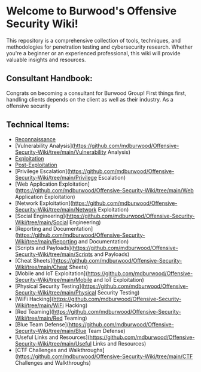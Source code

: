 # Welcome to Burwood's Offensive Security Wiki! 

This repository is a comprehensive collection of tools, techniques, and methodologies for penetration testing and cybersecurity research. Whether you're a beginner or an experienced professional, this wiki will provide valuable insights and resources.

## Consultant Handbook: 
Congrats on becoming a consultant for Burwood Group! First things first, handling clients depends on the client as well as their industry. As a offensive security 

## Technical Items:
- [Reconnaissance](https://github.com/mdburwood/Offensive-Security-Wiki/tree/main/Reconnaissance)
- [Vulnerability Analysis](https://github.com/mdburwood/Offensive-Security-Wiki/tree/main/Vulnerability Analysis)
- [Exploitation](https://github.com/mdburwood/Offensive-Security-Wiki/tree/main/Exploitation)
- [Post-Exploitation](https://github.com/mdburwood/Offensive-Security-Wiki/tree/main/Post-Exploitation)
- [Privilege Escalation](https://github.com/mdburwood/Offensive-Security-Wiki/tree/main/Privilege Escalation)
- [Web Application Exploitation](https://github.com/mdburwood/Offensive-Security-Wiki/tree/main/Web Application Exploitation)
- [Network Exploitation](https://github.com/mdburwood/Offensive-Security-Wiki/tree/main/Network Exploitation)
- [Social Engineering](https://github.com/mdburwood/Offensive-Security-Wiki/tree/main/Social Engineering)
- [Reporting and Documentation](https://github.com/mdburwood/Offensive-Security-Wiki/tree/main/Reporting and Documentation)
- [Scripts and Payloads](https://github.com/mdburwood/Offensive-Security-Wiki/tree/main/Scripts and Payloads)
- [Cheat Sheets](https://github.com/mdburwood/Offensive-Security-Wiki/tree/main/Cheat Sheets)
- [Mobile and IoT Exploitation](https://github.com/mdburwood/Offensive-Security-Wiki/tree/main/Mobile and IoT Exploitation)
- [Physical Security Testing](https://github.com/mdburwood/Offensive-Security-Wiki/tree/main/Physical Security Testing)
- [WiFi Hacking](https://github.com/mdburwood/Offensive-Security-Wiki/tree/main/WiFi Hacking)
- [Red Teaming](https://github.com/mdburwood/Offensive-Security-Wiki/tree/main/Red Teaming)
- [Blue Team Defense](https://github.com/mdburwood/Offensive-Security-Wiki/tree/main/Blue Team Defense)
- [Useful Links and Resources](https://github.com/mdburwood/Offensive-Security-Wiki/tree/main/Useful Links and Resources)
- [CTF Challenges and Walkthroughs](https://github.com/mdburwood/Offensive-Security-Wiki/tree/main/CTF Challenges and Walkthroughs)
